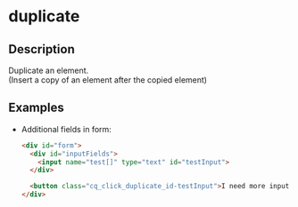 # duplicate

## Description

Duplicate an element.  
(Insert a copy of an element after the copied element)

## Examples

- Additional fields in form:  
  ```html  
  <div id="form">  
    <div id="inputFields">  
      <input name="test[]" type="text" id="testInput">  
    </div>  
  
    <button class="cq_click_duplicate_id-testInput">I need more input fields!</button>  
  </div>  
  ```